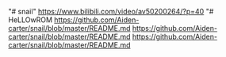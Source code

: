 "# snail" 
https://www.bilibili.com/video/av50200264/?p=40
"# HeLLOwROM
https://github.com/Aiden-carter/snail/blob/master/README.md
https://github.com/Aiden-carter/snail/blob/master/README.md
https://github.com/Aiden-carter/snail/blob/master/README.md